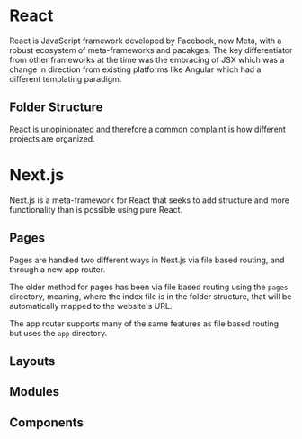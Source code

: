 # React
React is JavaScript framework developed by Facebook, now Meta, with a robust ecosystem of meta-frameworks and pacakges. The key differentiator from other frameworks at the time was the embracing of JSX which was a change in direction from existing platforms like Angular which had a different templating paradigm.

## Folder Structure
React is unopinionated and therefore a common complaint is how different projects are organized.

# Next.js
Next.js is a meta-framework for React that seeks to add structure and more functionality than is possible using pure React.

## Pages
Pages are handled two different ways in Next.js via file based routing, and through a new app router.

The older method for pages has been via file based routing using the `pages` directory, meaning, where the index file is in the folder structure, that will be automatically mapped to the website's URL.

The app router supports many of the same features as file based routing but uses the `app` directory.

## Layouts

## Modules

## Components
